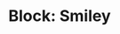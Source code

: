 ---
title: "Block: Smiley"
level: 1
language: en
external: https://www.microbit.co.uk/blocks/lessons/smiley/activity
---